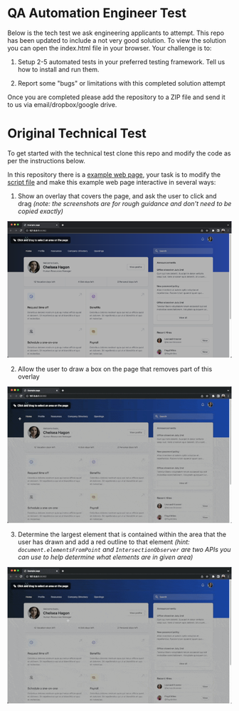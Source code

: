# QA Automation Engineer Test

Below is the tech test we ask engineering applicants to attempt. This repo has been updated to include a not very good solution. To view the solution you can open the index.html file in your browser. Your challenge is to:

1. Setup 2-5 automated tests in your preferred testing framework. Tell us how to install and run them.

2. Report some "bugs" or limitations with this completed solution attempt

Once you are completed please add the repository to a ZIP file and send it to us via email/dropbox/google drive.

# Original Technical Test

To get started with the technical test clone this repo and modify the code as per the instructions below.

In this repository there is a [example web page](index.html), your task is to modify the [script file](script.js) and make this example web page interactive in several ways:

1. Show an overlay that covers the page, and ask the user to click and drag _(note: the screenshots are for rough guidance and don't need to be copied exactly)_

![overlay](./screenshots/overlay.png)

2. Allow the user to draw a box on the page that removes part of this overlay

![drag](./screenshots/drag.gif)

3. Determine the largest element that is contained within the area that the user has drawn and add a red outline to that element _(hint: `document.elementsFromPoint` and `IntersectionObserver` are two APIs you can use to help determine what elements are in given area)_

![highlight](./screenshots/highlight.gif)
